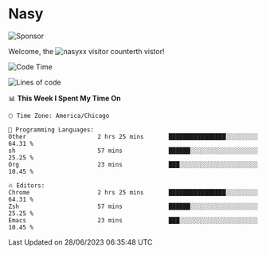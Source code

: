 # Nasy

<!--
<p align="center">
<img height="200" src="https://github-readme-stats.vercel.app/api?username=nasyxx&count_private=true&show_icons=true&theme=dracula&include_all_commits=true"/>
<img height="200" src="https://github-readme-stats.vercel.app/api/top-langs/?username=nasyxx&theme=dracula&hide=html,jupyter+notebook&count_private=true&show_icons=true"/>
</p>

  
----------------
-->

![Sponsor](https://img.shields.io/static/v1.svg?label=Sponsor&message=%E2%9D%A4&logo=GitHub&style=flat&color=pink)
 
Welcome, the ![nasyxx visitor counter](https://count.getloli.com/get/@nasyxx?theme=rule34)th vistor!
 
<!--START_SECTION:waka-->
![Code Time](http://img.shields.io/badge/Code%20Time-3%2C582%20hrs%2031%20mins-blue)

![Lines of code](https://img.shields.io/badge/From%20Hello%20World%20I%27ve%20Written-6.3%20million%20lines%20of%20code-blue)

📊 **This Week I Spent My Time On** 

```text
🕑︎ Time Zone: America/Chicago

💬 Programming Languages: 
Other                    2 hrs 25 mins       ████████████████░░░░░░░░░   64.31 % 
sh                       57 mins             ██████░░░░░░░░░░░░░░░░░░░   25.25 % 
Org                      23 mins             ███░░░░░░░░░░░░░░░░░░░░░░   10.45 % 

🔥 Editors: 
Chrome                   2 hrs 25 mins       ████████████████░░░░░░░░░   64.31 % 
Zsh                      57 mins             ██████░░░░░░░░░░░░░░░░░░░   25.25 % 
Emacs                    23 mins             ███░░░░░░░░░░░░░░░░░░░░░░   10.45 % 
```


 Last Updated on 28/06/2023 06:35:48 UTC
<!--END_SECTION:waka-->

<!-- ![visitors](https://visitor-badge.laobi.icu/badge?page_id=nasyxx.nasyxx) -->
